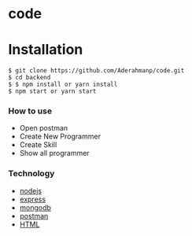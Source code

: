 # code

# Installation 

```
$ git clone https://github.com/Aderahmanp/code.git
$ cd backend
$ $ npm install or yarn install
$ npm start or yarn start
```

### How to use
- Open postman
- Create New Programmer
- Create Skill 
- Show all programmer

### Technology

- [nodejs](https://nodejs.org/en/)
- [express](express.org)
- [mongodb](https://cloud.mongodb.com/)
- [postman](https://www.getpostman.com/)
- [HTML](https://html.com/)
